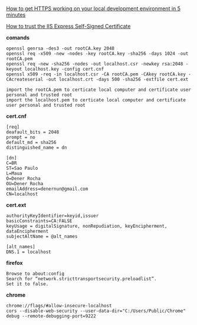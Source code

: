 [How to get HTTPS working on your local development environment in 5 minutes](https://www.freecodecamp.org/news/how-to-get-https-working-on-your-local-development-environment-in-5-minutes-7af615770eec/)

[How to trust the IIS Express Self-Signed Certificate](https://blogs.msdn.microsoft.com/robert_mcmurray/2013/11/15/how-to-trust-the-iis-express-self-signed-certificate/)

**comands**
```terminal
openssl genrsa -des3 -out rootCA.key 2048
openssl req -x509 -new -nodes -key rootCA.key -sha256 -days 1024 -out rootCA.pem
openssl req -new -sha256 -nodes -out localhost.csr -newkey rsa:2048 -keyout localhost.key -config cert.cnf
openssl x509 -req -in localhost.csr -CA rootCA.pem -CAkey rootCA.key -CAcreateserial -out localhost.crt -days 500 -sha256 -extfile cert.ext

import the rootCA.pem to certicate local computer and certificate user personal and trusted root
import the localhost.pem to certicate local computer and certificate user personal and trusted root
```


**cert.cnf**
```terminal
[req]
deafault_bits = 2048
prompt = no
default_md = sha256
distinguished_name = dn

[dn]
C=BR
ST=Sao Paulo
L=Maua
O=Dener Rocha
OU=Dener Rocha
emailAddress=denernun@gmail.com
CN=localhost
```


**cert.ext**
```terminal
authorityKeyIdentifier=keyid,issuer
basicConstraints=CA:FALSE
keyUsage = digitalSignature, nonRepudiation, keyEncipherment, dataEncipherment
subjectAltName = @alt_names

[alt_names]
DNS.1 = localhost
```

**firefox**
```
Browse to about:config
Search for “network.stricttransportsecurity.preloadlist”.
Set it to false.
```

**chrome**
```
chrome://flags/#allow-insecure-localhost
cors --disable-web-security --user-data-dir="C:/Users/Public/Chrome"
debug --remote-debugging-port=9222
```

